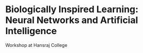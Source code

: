 # Biologically Inspired Learning: Neural Networks and Artificial Intelligence
Workshop at Hansraj College
